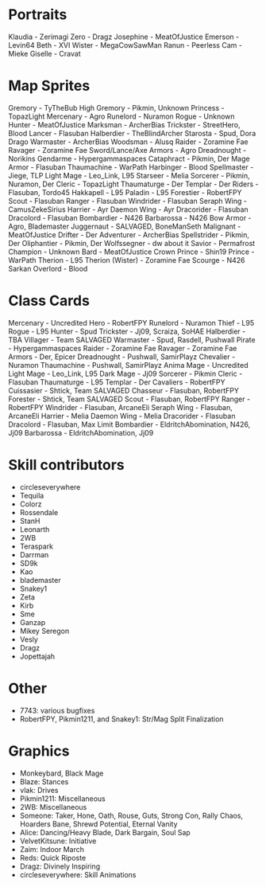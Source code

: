 # Portraits
Klaudia - Zerimagi
Zero - Dragz
Josephine - MeatOfJustice
Emerson - Levin64
Beth - XVI
Wister - MegaCowSawMan
Ranun - Peerless
Cam - Mieke
Giselle - Cravat

# Map Sprites
Gremory - TyTheBub
High Gremory - Pikmin, Unknown
Princess - TopazLight
Mercenary - Agro
Runelord - Nuramon
Rogue - Unknown
Hunter - MeatOfJustice
Marksman - ArcherBias
Trickster - StreetHero, Blood
Lancer - Flasuban
Halberdier - TheBlindArcher
Starosta - Spud, Dora Drago
Warmaster - ArcherBias
Woodsman - Alusq
Raider - Zoramine Fae
Ravager - Zoramine Fae
Sword/Lance/Axe Armors - Agro
Dreadnought - Norikins
Gendarme - Hypergammaspaces
Cataphract - Pikmin, Der
Mage Armor - Flasuban
Thaumachine - WarPath
Harbinger - Blood
Spellmaster - Jiege, TLP
Light Mage - Leo_Link, L95
Starseer - Melia
Sorcerer - Pikmin, Nuramon, Der
Cleric - TopazLight
Thaumaturge - Der
Templar - Der
Riders - Flasuban, Tordo45
Hakkapell - L95
Paladin - L95
Forestier - RobertFPY
Scout - Flasuban
Ranger - Flasuban
Windrider - Flasuban
Seraph Wing - CamusZekeSirius
Harrier - Ayr
Daemon Wing - Ayr
Dracorider - Flasuban
Dracolord - Flasuban
Bombardier - N426
Barbarossa - N426
Bow Armor - Agro, Blademaster
Juggernaut - SALVAGED, BoneManSeth
Malignant - MeatOfJustice
Drifter - Der
Adventurer - ArcherBias
Spellstrider - Pikmin, Der
Oliphantier - Pikmin, Der
Wolfssegner - dw about it
Savior - Permafrost
Champion - Unknown
Bard - MeatOfJustice
Crown Prince - Shin19
Prince - WarPath
Therion - L95
Therion (Wister) - Zoramine Fae
Scourge - N426
Sarkan Overlord - Blood

# Class Cards
Mercenary - Uncredited
Hero - RobertFPY
Runelord - Nuramon
Thief - L95
Rogue - L95
Hunter - Spud
Trickster - Jj09, Scraiza, SoHAE
Halberdier - TBA
Villager - Team SALVAGED
Warmaster - Spud, Rasdell, Pushwall
Pirate - Hypergammaspaces
Raider - Zoramine Fae
Ravager - Zoramine Fae
Armors - Der, Epicer
Dreadnought - Pushwall, SamirPlayz
Chevalier - Nuramon
Thaumachine - Pushwall, SamirPlayz
Anima Mage - Uncredited
Light Mage - Leo_Link, L95
Dark Mage - Jj09
Sorcerer - Pikmin
Cleric - Flasuban
Thaumaturge - L95
Templar - Der
Cavaliers - RobertFPY
Cuissasier - Shtick, Team SALVAGED
Chasseur - Flasuban, RobertFPY
Forester - Shtick, Team SALVAGED
Scout - Flasuban, RobertFPY
Ranger - RobertFPY
Windrider - Flasuban, ArcaneEli
Seraph Wing - Flasuban, ArcaneEli
Harrier - Melia
Daemon Wing - Melia
Dracorider - Flasuban
Dracolord - Flasuban, Max Limit 
Bombardier - EldritchAbomination, N426, Jj09
Barbarossa - EldritchAbomination, Jj09

# Skill contributors

- circleseverywhere
- Tequila
- Colorz
- Rossendale
- StanH
- Leonarth
- 2WB
- Teraspark
- Darrman
- SD9k
- Kao
- blademaster
- Snakey1
- Zeta
- Kirb
- Sme
- Ganzap
- Mikey Seregon
- Vesly 
- Dragz
- Jopettajah

# Other

- 7743: various bugfixes
- RobertFPY, Pikmin1211, and Snakey1: Str/Mag Split Finalization

# Graphics

- Monkeybard, Black Mage
- Blaze: Stances
- vlak: Drives
- Pikmin1211: Miscellaneous
- 2WB: Miscellaneous
- Someone: Taker, Hone, Oath, Rouse, Guts, Strong Con, Rally Chaos, Hoarders Bane, Shrewd Potential, Eternal Vanity 
- Alice: Dancing/Heavy Blade, Dark Bargain, Soul Sap 
- VelvetKitsune: Initiative 
- Zaim: Indoor March
- Reds: Quick Riposte
- Dragz: Divinely Inspiring
- circleseverywhere: Skill Animations

